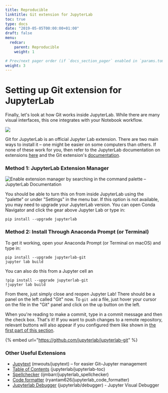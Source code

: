 ```yaml
---
title: Reproducible
linktitle: Git extension for JupyterLab
toc: true
type: docs
date: "2019-05-05T00:00:00+01:00"
draft: false
menu:
  redcar:
    parent: Reproducible
    weight: 1

# Prev/next pager order (if `docs_section_pager` enabled in `params.toml`)
weight: 3
---
```


# Setting up Git extension for JupyterLab

Finally, let's look at how Git works inside JupyterLab. While there are many visual interfaces, this one integrates with your Notebook workflow.

![](../.gitbook/assets/jupyter-lab.gif)

Git for JupyterLab is an official Jupyter Lab extension. There are two main ways to install it – one might be easier on some computers than others. If none of these work for you, then refer to the JupyterLab documentation on extensions [here](https://jupyterlab.readthedocs.io/en/stable/user/extensions.html) and the Git extension's [documentation](https://github.com/jupyterlab/jupyterlab-git).

### Method 1: JupyterLab Extension Manager

![Enable extension manager by searching in the command palette &#x2013; JupyterLab Documentation](../.gitbook/assets/extension_manager_enable_manager.png)

You should be able to turn this on from inside JupyterLab using the "palette" or under "Settings" in the menu bar. If this option is not available, you may need to upgrade your JupyterLab version. You can open Conda Navigator and click the gear above Jupyter Lab or type in:

```text
pip install --upgrade jupyterlab
```

### Method 2: Install Through Anaconda Prompt \(or Terminal\)

To get it working, open your Anaconda Prompt \(or Terminal on macOS\) and type in:

```text
pip install --upgrade jupyterlab-git
jupyter lab build
```

You can also do this from a Jupyter cell an

```text
!pip install --upgrade jupyterlab-git
!jupyter lab build
```

From there, just simply close and reopen Jupyter Lab! There should be a panel on the left called "Git" now. To `git add` a file, just hover your cursor on the file in the "Git" panel and click on the up button on the left.

When you're reading to make a commit, type in a commit message and then the check box. That's it! If you want to push changes to a remote repository, relevant buttons will also appear if you configured them like shown in [the first part of this section](1.2-get-started-git.md#getting-started-with-collaborating).

{% embed url="https://github.com/jupyterlab/jupyterlab-git" %}

### Other Useful Extensions

* [Jupytext](https://github.com/mwouts/jupytext/tree/master/packages/labextension) \(mwouts/jupytext\) – for easier Git–Jupyter management
* [Table of Contents](https://github.com/jupyterlab/jupyterlab-toc) \(jupyterlab/jupyterlab-toc\)
* [Spellchecker](https://github.com/ijmbarr/jupyterlab_spellchecker) \(ijmbarr/jupyterlab\_spellchecker\)
* [Code formatter](https://github.com/ryantam626/jupyterlab_code_formatter) \(ryantam626/jupyterlab\_code\_formatter\)
* [Jupyterlab Debugger](https://github.com/jupyterlab/debugger) \(jupyterlab/debugger\) - Jupyter Visual Debugger
